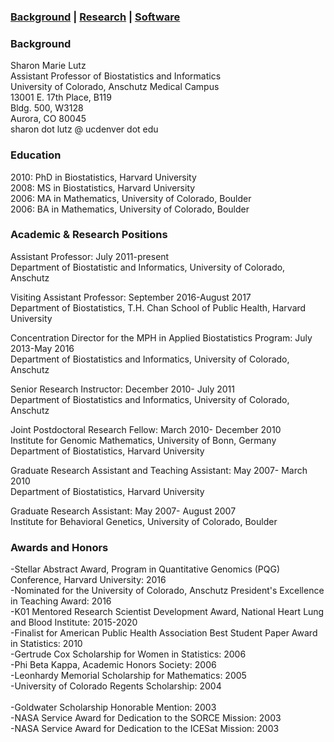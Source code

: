### [Background](https://SharonLutz.github.io)  | [Research](https://SharonLutz.github.io/research) | [Software](https://SharonLutz.github.io/software)

### Background
Sharon Marie Lutz  
Assistant Professor of Biostatistics and Informatics  
University of Colorado, Anschutz Medical Campus  
13001 E. 17th Place, B119  
Bldg. 500, W3128  
Aurora, CO 80045 <br>
sharon dot lutz @ ucdenver dot edu

### Education
2010: PhD in Biostatistics, Harvard University<br>
2008: MS in Biostatistics, Harvard University<br>
2006: MA in Mathematics, University of Colorado, Boulder<br>
2006: BA in Mathematics, University of Colorado, Boulder

### Academic & Research Positions
Assistant Professor: July 2011-present<br>
Department of Biostatistic and Informatics, University of Colorado, Anschutz

Visiting Assistant Professor: September 2016-August 2017<br>
Department of Biostatistics, T.H. Chan School of Public Health, Harvard University

Concentration Director for the MPH in Applied Biostatistics Program: July 2013-May 2016<br>
Department of Biostatistics and Informatics, University of Colorado, Anschutz

Senior Research Instructor: December 2010- July 2011<br>
Department of Biostatistics and Informatics, University of Colorado, Anschutz

Joint Postdoctoral Research Fellow: March 2010- December 2010<br>
Institute for Genomic Mathematics, University of Bonn, Germany<br>
Department of Biostatistics, Harvard University

Graduate Research Assistant and Teaching Assistant: May 2007- March 2010<br>
Department of Biostatistics, Harvard University

Graduate Research Assistant: May 2007- August 2007<br>
Institute for Behavioral Genetics, University of Colorado, Boulder

### Awards and Honors
-Stellar Abstract Award, Program in Quantitative Genomics (PQG) Conference, Harvard University: 2016 <br>
-Nominated for the University of Colorado, Anschutz President's Excellence in Teaching Award: 2016 <br>
-K01 Mentored Research Scientist Development Award, National Heart Lung and Blood Institute: 2015-2020 <br>
-Finalist for American Public Health Association Best Student Paper Award in Statistics: 2010 <br>
-Gertrude Cox Scholarship for Women in Statistics: 2006 <br>
-Phi Beta Kappa, Academic Honors Society: 2006 <br>
-Leonhardy Memorial Scholarship for Mathematics: 2005 <br> 
-University of Colorado Regents Scholarship: 2004<br>  
-Goldwater Scholarship Honorable Mention: 2003 <br>
-NASA Service Award for Dedication to the SORCE Mission: 2003 <br>
-NASA Service Award for Dedication to the ICESat Mission: 2003

